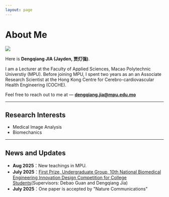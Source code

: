 ```yaml
---
layout: page
---
```


# About Me


<img src="https://jdq818.github.io/dengqiangjia.jpg" class="floatpic">

Here is **Dengqiang JIA (Jayden, 贾灯强)**.<br>

I am a Lecturer at the Faculty of Applied Sciences, Macao Polytechnic Universtiy (MPU).
Before joining MPU, I spent two years as an an Associate Research Scientist at the Hong Kong Centre for Cerebro-cardiovascular Health Engineering (COCHE).

Feel free to reach out to me at — **dengqiang.jia@mpu.edu.mo**

---

## Research Interests

- Medical Image Analysis
- Biomechanics

---

## News and Updates

- **Aug 2025**：New teachings in MPU.
- **July 2025**：[First Prize, Undergraduate Group, 10th National Biomedical Engineering Innovation Design Competition for College Students](https://control.sdu.edu.cn/info/1057/7638.htm)(Supervisors: Debao Guan and Dengqiang Jia)
- **July 2025**：One paper is accepted by "Nature Communications"
<br>
